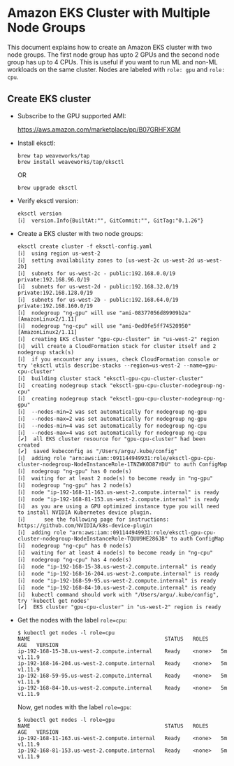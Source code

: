 # Amazon EKS Cluster with Multiple Node Groups

This document explains how to create an Amazon EKS cluster with two node groups. The first node group has upto 2 GPUs and the second node group has up to 4 CPUs. This is useful if you want to run ML and non-ML workloads on the same cluster. Nodes are labeled with `role: gpu` and `role: cpu`.

## Create EKS cluster

- Subscribe to the GPU supported AMI:

	https://aws.amazon.com/marketplace/pp/B07GRHFXGM

- Install eksctl:

  ```
  brew tap weaveworks/tap
  brew install weaveworks/tap/eksctl
  ```

  OR

  ```
  brew upgrade eksctl
  ```

- Verify eksctl version:

  ```
  eksctl version
  [ℹ]  version.Info{BuiltAt:"", GitCommit:"", GitTag:"0.1.26"}
  ```

- Create a EKS cluster with two node groups:

	```
	eksctl create cluster -f eksctl-config.yaml
	[ℹ]  using region us-west-2
	[ℹ]  setting availability zones to [us-west-2c us-west-2d us-west-2b]
	[ℹ]  subnets for us-west-2c - public:192.168.0.0/19 private:192.168.96.0/19
	[ℹ]  subnets for us-west-2d - public:192.168.32.0/19 private:192.168.128.0/19
	[ℹ]  subnets for us-west-2b - public:192.168.64.0/19 private:192.168.160.0/19
	[ℹ]  nodegroup "ng-gpu" will use "ami-08377056d89909b2a" [AmazonLinux2/1.11]
	[ℹ]  nodegroup "ng-cpu" will use "ami-0ed0fe5ff74520950" [AmazonLinux2/1.11]
	[ℹ]  creating EKS cluster "gpu-cpu-cluster" in "us-west-2" region
	[ℹ]  will create a CloudFormation stack for cluster itself and 2 nodegroup stack(s)
	[ℹ]  if you encounter any issues, check CloudFormation console or try 'eksctl utils describe-stacks --region=us-west-2 --name=gpu-cpu-cluster'
	[ℹ]  building cluster stack "eksctl-gpu-cpu-cluster-cluster"
	[ℹ]  creating nodegroup stack "eksctl-gpu-cpu-cluster-nodegroup-ng-cpu"
	[ℹ]  creating nodegroup stack "eksctl-gpu-cpu-cluster-nodegroup-ng-gpu"
	[ℹ]  --nodes-min=2 was set automatically for nodegroup ng-gpu
	[ℹ]  --nodes-max=2 was set automatically for nodegroup ng-gpu
	[ℹ]  --nodes-min=4 was set automatically for nodegroup ng-cpu
	[ℹ]  --nodes-max=4 was set automatically for nodegroup ng-cpu
	[✔]  all EKS cluster resource for "gpu-cpu-cluster" had been created
	[✔]  saved kubeconfig as "/Users/argu/.kube/config"
	[ℹ]  adding role "arn:aws:iam::091144949931:role/eksctl-gpu-cpu-cluster-nodegroup-NodeInstanceRole-1TNZWK0D87YDU" to auth ConfigMap
	[ℹ]  nodegroup "ng-gpu" has 0 node(s)
	[ℹ]  waiting for at least 2 node(s) to become ready in "ng-gpu"
	[ℹ]  nodegroup "ng-gpu" has 2 node(s)
	[ℹ]  node "ip-192-168-11-163.us-west-2.compute.internal" is ready
	[ℹ]  node "ip-192-168-81-153.us-west-2.compute.internal" is ready
	[ℹ]  as you are using a GPU optimized instance type you will need to install NVIDIA Kubernetes device plugin.
	[ℹ]  	 see the following page for instructions: https://github.com/NVIDIA/k8s-device-plugin
	[ℹ]  adding role "arn:aws:iam::091144949931:role/eksctl-gpu-cpu-cluster-nodegroup-NodeInstanceRole-TQUU9HE286JB" to auth ConfigMap
	[ℹ]  nodegroup "ng-cpu" has 0 node(s)
	[ℹ]  waiting for at least 4 node(s) to become ready in "ng-cpu"
	[ℹ]  nodegroup "ng-cpu" has 4 node(s)
	[ℹ]  node "ip-192-168-15-38.us-west-2.compute.internal" is ready
	[ℹ]  node "ip-192-168-16-204.us-west-2.compute.internal" is ready
	[ℹ]  node "ip-192-168-59-95.us-west-2.compute.internal" is ready
	[ℹ]  node "ip-192-168-84-10.us-west-2.compute.internal" is ready
	[ℹ]  kubectl command should work with "/Users/argu/.kube/config", try 'kubectl get nodes'
	[✔]  EKS cluster "gpu-cpu-cluster" in "us-west-2" region is ready
	```

- Get the nodes with the label `role=cpu`:

	```
	$ kubectl get nodes -l role=cpu
	NAME                                           STATUS   ROLES    AGE   VERSION
	ip-192-168-15-38.us-west-2.compute.internal    Ready    <none>   5m    v1.11.9
	ip-192-168-16-204.us-west-2.compute.internal   Ready    <none>   5m    v1.11.9
	ip-192-168-59-95.us-west-2.compute.internal    Ready    <none>   5m    v1.11.9
	ip-192-168-84-10.us-west-2.compute.internal    Ready    <none>   5m    v1.11.9
	```

	Now, get nodes with the label `role=gpu`:
	
	```
	$ kubectl get nodes -l role=gpu
	NAME                                           STATUS   ROLES    AGE   VERSION
	ip-192-168-11-163.us-west-2.compute.internal   Ready    <none>   5m    v1.11.9
	ip-192-168-81-153.us-west-2.compute.internal   Ready    <none>   5m    v1.11.9
	```